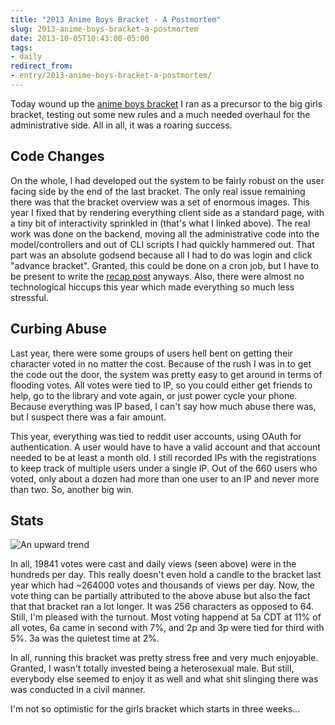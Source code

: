 ```yaml
---
title: "2013 Anime Boys Bracket - A Postmortem"
slug: 2013-anime-boys-bracket-a-postmortem
date: 2013-10-05T10:43:00-05:00
tags:
- daily
redirect_from:
- entry/2013-anime-boys-bracket-a-postmortem/
---
```

Today wound up the [anime boys bracket](http://bracket.awwni.me/2013-boys-bracket/view/) I ran as a precursor to the big girls bracket, testing out some new rules and a much needed overhaul for the administrative side. All in all, it was a roaring success.

## Code Changes

On the whole, I had developed out the system to be fairly robust on the user facing side by the end of the last bracket. The only real issue remaining there was that the bracket overview was a set of enormous images. This year I fixed that by rendering everything client side as a standard page, with a tiny bit of interactivity sprinkled in (that's what I linked above). The real work was done on the backend, moving all the administrative code into the model/controllers and out of CLI scripts I had quickly hammered out. That part was an absolute godsend because all I had to do was login and click "advance bracket". Granted, this could be done on a cron job, but I have to be present to write the [recap post](http://www.reddit.com/r/awwnime/comments/1nts6x/2013_boys_bracket_and_the_winner_is/) anyways. Also, there were almost no technological hiccups this year which made everything so much less stressful.

## Curbing Abuse

Last year, there were some groups of users hell bent on getting their character voted in no matter the cost. Because of the rush I was in to get the code out the door, the system was pretty easy to get around in terms of flooding votes. All votes were tied to IP, so you could either get friends to help, go to the library and vote again, or just power cycle your phone. Because everything was IP based, I can't say how much abuse there was, but I suspect there was a fair amount.

This year, everything was tied to reddit user accounts, using OAuth for authentication. A user would have to have a valid account and that account needed to be at least a month old. I still recorded IPs with the registrations to keep track of multiple users under a single IP. Out of the 660 users who voted, only about a dozen had more than one user to an IP and never more than two. So, another big win.

## Stats

![](http://i.imgur.com/SLrruty.jpg "An upward trend")

In all, 19841 votes were cast and daily views (seen above) were in the hundreds per day. This really doesn't even hold a candle to the bracket last year which had ~264000 votes and thousands of views per day. Now, the vote thing can be partially attributed to the above abuse but also the fact that that bracket ran a lot longer. It was 256 characters as opposed to 64. Still, I'm pleased with the turnout. Most voting happend at 5a CDT at 11% of all votes, 6a came in second with 7%, and 2p and 3p were tied for third with 5%. 3a was the quietest time at 2%.

In all, running this bracket was pretty stress free and very much enjoyable. Granted, I wasn't totally invested being a heterosexual male. But still, everybody else seemed to enjoy it as well and what shit slinging there was was conducted in a civil manner.

I'm not so optimistic for the girls bracket which starts in three weeks...
